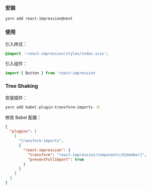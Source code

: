 ### 安装

```shell
yarn add react-impression@next
```

### 使用

引入样式：

```scss
@import '~react-impression/styles/index.scss';
```

引入组件：

```js static
import { Button } from 'react-impression'
```

### Tree Shaking

安装插件：

```sh
yarn add babel-plugin-transform-imports -D
```

修改 Babel 配置：

```json
{
  "plugins": [
    [
      "transform-imports",
      {
        "react-impression": {
          "transform": "react-impression/components/${member}",
          "preventFullImport": true
        }
      }
    ]
  ]
}
```
